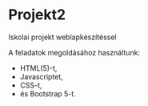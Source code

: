 # Projekt2
Iskolai projekt weblapkészítéssel

A feladatok megoldásához használtunk:
- HTML(5)-t, 
- Javascriptet,
- CSS-t,
- és Bootstrap 5-t.

